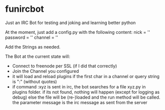# funircbot
Just an IRC Bot for testing and joking and learning better python

At the moment, just add a config.py with the following content:
nick = ''
password = ''
channel = ''

Add the Strings as needed.

The Bot at the current state will:
 - Connect to freenode per SSL (if I did that correctly)
 - Join the Channel you configured
 - it will load and reload plugins if the first char in a channel or query string is ":" (without quotes)
  - if command :xyz is sent in irc, the bot searches for a file xyz.py in plugins folder.
      if its not found, nothing will happen (except for logging as debug) else the file will be (re-)loaded and the run method will be called.
      the parameter message is the irc message as sent from the server
